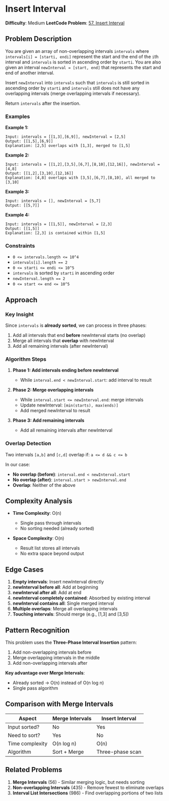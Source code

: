 # Insert Interval

**Difficulty**: Medium
**LeetCode Problem**: [57. Insert Interval](https://leetcode.com/problems/insert-interval/)

## Problem Description

You are given an array of non-overlapping intervals `intervals` where `intervals[i] = [starti, endi]` represent the start and the end of the `i`th interval and `intervals` is sorted in ascending order by `starti`. You are also given an interval `newInterval = [start, end]` that represents the start and end of another interval.

Insert `newInterval` into `intervals` such that `intervals` is still sorted in ascending order by `starti` and `intervals` still does not have any overlapping intervals (merge overlapping intervals if necessary).

Return `intervals` after the insertion.

### Examples

**Example 1:**
```
Input: intervals = [[1,3],[6,9]], newInterval = [2,5]
Output: [[1,5],[6,9]]
Explanation: [2,5] overlaps with [1,3], merged to [1,5]
```

**Example 2:**
```
Input: intervals = [[1,2],[3,5],[6,7],[8,10],[12,16]], newInterval = [4,8]
Output: [[1,2],[3,10],[12,16]]
Explanation: [4,8] overlaps with [3,5],[6,7],[8,10], all merged to [3,10]
```

**Example 3:**
```
Input: intervals = [], newInterval = [5,7]
Output: [[5,7]]
```

**Example 4:**
```
Input: intervals = [[1,5]], newInterval = [2,3]
Output: [[1,5]]
Explanation: [2,3] is contained within [1,5]
```

### Constraints
- `0 <= intervals.length <= 10^4`
- `intervals[i].length == 2`
- `0 <= starti <= endi <= 10^5`
- `intervals` is sorted by `starti` in ascending order
- `newInterval.length == 2`
- `0 <= start <= end <= 10^5`

## Approach

### Key Insight
Since `intervals` is **already sorted**, we can process in three phases:
1. Add all intervals that end **before** newInterval starts (no overlap)
2. Merge all intervals that **overlap** with newInterval
3. Add all remaining intervals (after newInterval)

### Algorithm Steps

1. **Phase 1: Add intervals ending before newInterval**
   - While `interval.end < newInterval.start`: add interval to result

2. **Phase 2: Merge overlapping intervals**
   - While `interval.start <= newInterval.end`: merge intervals
   - Update newInterval: `[min(starts), max(ends)]`
   - Add merged newInterval to result

3. **Phase 3: Add remaining intervals**
   - Add all remaining intervals after newInterval

### Overlap Detection
Two intervals `[a,b]` and `[c,d]` overlap if: `a <= d && c <= b`

In our case:
- **No overlap (before)**: `interval.end < newInterval.start`
- **No overlap (after)**: `interval.start > newInterval.end`
- **Overlap**: Neither of the above

## Complexity Analysis

- **Time Complexity**: O(n)
  - Single pass through intervals
  - No sorting needed (already sorted)

- **Space Complexity**: O(n)
  - Result list stores all intervals
  - No extra space beyond output

## Edge Cases

1. **Empty intervals**: Insert newInterval directly
2. **newInterval before all**: Add at beginning
3. **newInterval after all**: Add at end
4. **newInterval completely contained**: Absorbed by existing interval
5. **newInterval contains all**: Single merged interval
6. **Multiple overlaps**: Merge all overlapping intervals
7. **Touching intervals**: Should merge (e.g., [1,3] and [3,5])

## Pattern Recognition

This problem uses the **Three-Phase Interval Insertion** pattern:
1. Add non-overlapping intervals before
2. Merge overlapping intervals in the middle
3. Add non-overlapping intervals after

**Key advantage over Merge Intervals**:
- Already sorted → O(n) instead of O(n log n)
- Single pass algorithm

## Comparison with Merge Intervals

| Aspect | Merge Intervals | Insert Interval |
|--------|----------------|-----------------|
| Input sorted? | No | Yes |
| Need to sort? | Yes | No |
| Time complexity | O(n log n) | O(n) |
| Algorithm | Sort + Merge | Three-phase scan |

## Related Problems

1. **Merge Intervals** (56) - Similar merging logic, but needs sorting
2. **Non-overlapping Intervals** (435) - Remove fewest to eliminate overlaps
3. **Interval List Intersections** (986) - Find overlapping portions of two lists